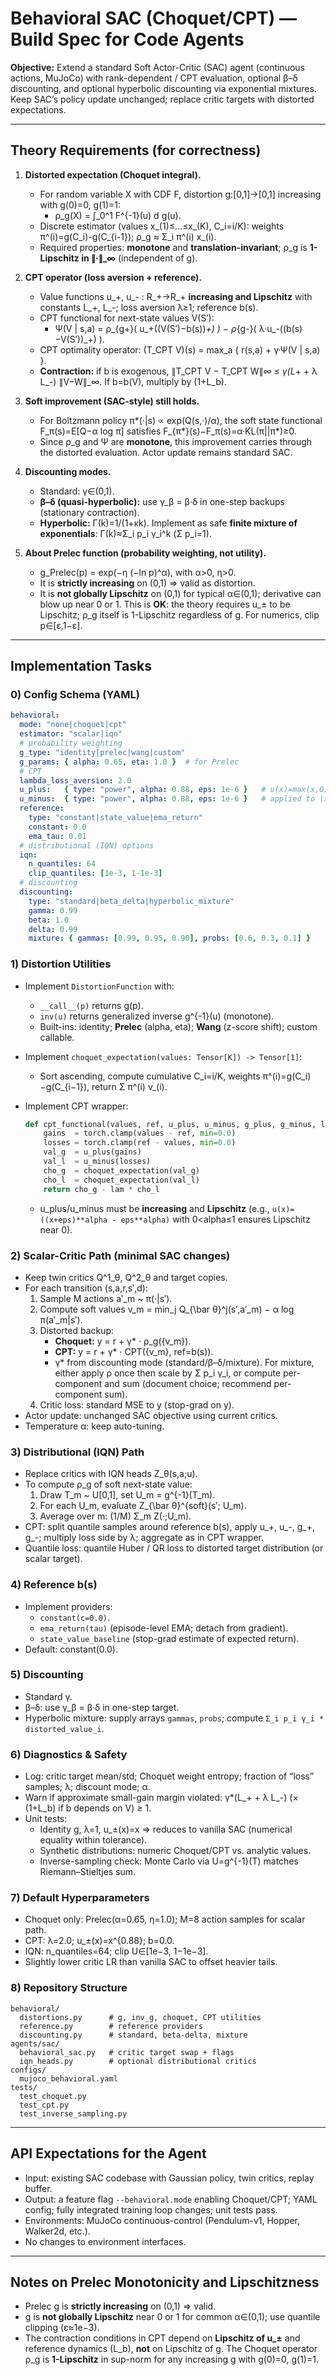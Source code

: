 # Behavioral SAC (Choquet/CPT) — Build Spec for Code Agents

**Objective:** Extend a standard Soft Actor-Critic (SAC) agent (continuous actions, MuJoCo) with rank-dependent / CPT evaluation, optional β–δ discounting, and optional hyperbolic discounting via exponential mixtures. Keep SAC’s policy update unchanged; replace critic targets with distorted expectations.

---

## Theory Requirements (for correctness)

1. **Distorted expectation (Choquet integral).**
   - For random variable X with CDF F, distortion g:[0,1]→[0,1] increasing with g(0)=0, g(1)=1:
     - ρ_g(X) = ∫_0^1 F^{-1}(u) d g(u).
   - Discrete estimator (values x_(1)≤…≤x_(K), C_i=i/K): weights π^(i)=g(C_i)-g(C_{i-1}); ρ_g ≈ Σ_i π^(i) x_(i).
   - Required properties: **monotone** and **translation-invariant**; ρ_g is **1-Lipschitz in ∥·∥_∞** (independent of g).

2. **CPT operator (loss aversion + reference).**
   - Value functions u_+, u_- : R_+→R_+ **increasing and Lipschitz** with constants L_+, L_-; loss aversion λ≥1; reference b(s).
   - CPT functional for next-state values V(S′):
     - Ψ(V | s,a) = ρ_{g+}( u_+((V(S′)−b(s))_+) ) − ρ_{g-}( λ·u_-((b(s)−V(S′))_+) ).
   - CPT optimality operator: (T_CPT V)(s) = max_a { r(s,a) + γ·Ψ(V | s,a) }.
   - **Contraction:** if b is exogenous, ∥T_CPT V − T_CPT W∥_∞ ≤ γ(L_+ + λ L_-) ∥V−W∥_∞. If b=b(V), multiply by (1+L_b).

3. **Soft improvement (SAC-style) still holds.**
   - For Boltzmann policy π*(·|s) ∝ exp(Q(s,·)/α), the soft state functional F_π(s)=E[Q−α log π] satisfies F_{π*}(s)−F_π(s)=α·KL(π||π*)≥0.
   - Since ρ_g and Ψ are **monotone**, this improvement carries through the distorted evaluation. Actor update remains standard SAC.

4. **Discounting modes.**
   - Standard: γ∈(0,1).
   - **β–δ (quasi-hyperbolic):** use γ_β = β·δ in one-step backups (stationary contraction).
   - **Hyperbolic:** Γ(k)=1/(1+κk). Implement as safe **finite mixture of exponentials**: Γ(k)≈Σ_i p_i γ_i^k (Σ p_i=1).

5. **About Prelec function (probability weighting, not utility).**
   - g_Prelec(p) = exp(−η (−ln p)^α), with α>0, η>0.
   - It is **strictly increasing** on (0,1) ⇒ valid as distortion.
   - It is **not globally Lipschitz** on (0,1) for typical α∈(0,1); derivative can blow up near 0 or 1. This is **OK**: the theory requires u_± to be Lipschitz; ρ_g itself is 1-Lipschitz regardless of g. For numerics, clip p∈[ε,1−ε].

---

## Implementation Tasks

### 0) Config Schema (YAML)
```yaml
behavioral:
  mode: "none|choquet|cpt"
  estimator: "scalar|iqn"
  # probability weighting
  g_type: "identity|prelec|wang|custom"
  g_params: { alpha: 0.65, eta: 1.0 }  # for Prelec
  # CPT
  lambda_loss_aversion: 2.0
  u_plus:   { type: "power", alpha: 0.88, eps: 1e-6 }   # u(x)=max(x,0)^alpha
  u_minus:  { type: "power", alpha: 0.88, eps: 1e-6 }   # applied to |x|
  reference:
    type: "constant|state_value|ema_return"
    constant: 0.0
    ema_tau: 0.01
  # distributional (IQN) options
  iqn:
    n_quantiles: 64
    clip_quantiles: [1e-3, 1-1e-3]
  # discounting
  discounting:
    type: "standard|beta_delta|hyperbolic_mixture"
    gamma: 0.99
    beta: 1.0
    delta: 0.99
    mixture: { gammas: [0.99, 0.95, 0.90], probs: [0.6, 0.3, 0.1] }
```

### 1) Distortion Utilities
- Implement `DistortionFunction` with:
  - `__call__(p)` returns g(p).
  - `inv(u)` returns generalized inverse g^{-1}(u) (monotone).
  - Built-ins: identity; **Prelec** (alpha, eta); **Wang** (z-score shift); custom callable.

- Implement `choquet_expectation(values: Tensor[K]) -> Tensor[1]`:
  - Sort ascending, compute cumulative C_i=i/K, weights π^(i)=g(C_i)−g(C_{i−1}), return Σ π^(i) v_(i).

- Implement CPT wrapper:
  ```python
  def cpt_functional(values, ref, u_plus, u_minus, g_plus, g_minus, lam):
      gains  = torch.clamp(values - ref, min=0.0)
      losses = torch.clamp(ref - values, min=0.0)
      val_g  = u_plus(gains)
      val_l  = u_minus(losses)
      cho_g  = choquet_expectation(val_g)
      cho_l  = choquet_expectation(val_l)
      return cho_g - lam * cho_l
  ```
  - u_plus/u_minus must be **increasing** and **Lipschitz** (e.g., `u(x)=((x+eps)**alpha - eps**alpha)` with 0<alpha≤1 ensures Lipschitz near 0).

### 2) Scalar-Critic Path (minimal SAC changes)
- Keep twin critics Q^1_θ, Q^2_θ and target copies.
- For each transition (s,a,r,s′,d):
  1) Sample M actions a′_m ~ π(·|s′).
  2) Compute soft values v_m = min_j Q_{\bar θ}^j(s′,a′_m) − α log π(a′_m|s′).
  3) Distorted backup:
     - **Choquet:** y = r + γ* · ρ_g({v_m}).
     - **CPT:** y = r + γ* · CPT({v_m}, ref=b(s)).
     - γ* from discounting mode (standard/β–δ/mixture). For mixture, either apply ρ once then scale by Σ p_i γ_i, or compute per-component and sum (document choice; recommend per-component sum).
  4) Critic loss: standard MSE to y (stop-grad on y).
- Actor update: unchanged SAC objective using current critics.
- Temperature α: keep auto-tuning.

### 3) Distributional (IQN) Path
- Replace critics with IQN heads Z_θ(s,a;u).
- To compute ρ_g of soft next-state value:
  1) Draw T_m ~ U[0,1], set U_m = g^{-1}(T_m).
  2) For each U_m, evaluate Z_{\bar θ}^{soft}(s′; U_m).
  3) Average over m: (1/M) Σ_m Z(·;U_m).
- CPT: split quantile samples around reference b(s), apply u_+, u_-, g_+, g_-; multiply loss side by λ; aggregate as in CPT wrapper.
- Quantile loss: quantile Huber / QR loss to distorted target distribution (or scalar target).

### 4) Reference b(s)
- Implement providers:
  - `constant(c=0.0)`.
  - `ema_return(tau)` (episode-level EMA; detach from gradient).
  - `state_value_baseline` (stop-grad estimate of expected return).
- Default: constant(0.0).

### 5) Discounting
- Standard γ.
- β–δ: use γ_β = β·δ in one-step target.
- Hyperbolic mixture: supply arrays `gammas`, `probs`; compute `Σ_i p_i γ_i * distorted_value_i`.

### 6) Diagnostics & Safety
- Log: critic target mean/std; Choquet weight entropy; fraction of “loss” samples; λ; discount mode; α.
- Warn if approximate small-gain margin violated: γ*(L_+ + λ L_-) (× (1+L_b) if b depends on V) ≥ 1.
- Unit tests:
  - Identity g, λ=1, u_±(x)=x ⇒ reduces to vanilla SAC (numerical equality within tolerance).
  - Synthetic distributions: numeric Choquet/CPT vs. analytic values.
  - Inverse-sampling check: Monte Carlo via U=g^{-1}(T) matches Riemann–Stieltjes sum.

### 7) Default Hyperparameters
- Choquet only: Prelec(α=0.65, η=1.0); M=8 action samples for scalar path.
- CPT: λ=2.0; u_±(x)=x^{0.88}; b=0.0.
- IQN: n_quantiles=64; clip U∈[1e−3, 1−1e−3].
- Slightly lower critic LR than vanilla SAC to offset heavier tails.

### 8) Repository Structure
```
behavioral/
  distortions.py      # g, inv_g, choquet, CPT utilities
  reference.py        # reference providers
  discounting.py      # standard, beta-delta, mixture
agents/sac/
  behavioral_sac.py   # critic target swap + flags
  iqn_heads.py        # optional distributional critics
configs/
  mujoco_behavioral.yaml
tests/
  test_choquet.py
  test_cpt.py
  test_inverse_sampling.py
```

---

## API Expectations for the Agent

- Input: existing SAC codebase with Gaussian policy, twin critics, replay buffer.
- Output: a feature flag `--behavioral.mode` enabling Choquet/CPT; YAML config; fully integrated training loop changes; unit tests pass.
- Environments: MuJoCo continuous-control (Pendulum-v1, Hopper, Walker2d, etc.).
- No changes to environment interfaces.

---

## Notes on Prelec Monotonicity and Lipschitzness

- Prelec g is **strictly increasing** on (0,1) ⇒ valid.
- g is **not globally Lipschitz** near 0 or 1 for common α∈(0,1); use quantile clipping (ε≈1e−3).
- The contraction conditions in CPT depend on **Lipschitz of u_±** and reference dynamics (L_b), **not** on Lipschitz of g. The Choquet operator ρ_g is **1-Lipschitz** in sup-norm for any increasing g with g(0)=0, g(1)=1.